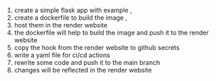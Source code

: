 1. create a simple flask app with example ,
2. create a dockerfile to build the image , 
3. host them in the render website 
4. the dockerfile will help to build the image and push it to the render website 
5. copy the hook from the render website to github secrets 
6. write a yaml file for ci/cd actions 
7. rewrite some code and push it to the main branch 
8. changes will be reflected in the render website